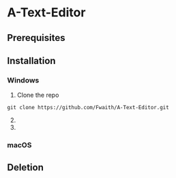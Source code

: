 # A-Text-Editor

## Prerequisites


## Installation

### Windows
1. Clone the repo
```
git clone https://github.com/Fwaith/A-Text-Editor.git
```
2. 
3.

### macOS

## Deletion
